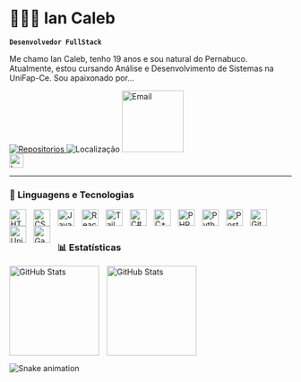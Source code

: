 # 👩🏻‍💻 Ian Caleb

**`Desenvolvedor FullStack`**

Me chamo Ian Caleb, tenho 19 anos e sou natural do Pernabuco. Atualmente, estou cursando Análise e Desenvolvimento de Sistemas na UniFap-Ce. Sou apaixonado por... 

<p>
  <a href="https://github.com/IanCaleb?tab=repositories">
    <img 
      alt="Repositorios" 
      title="Repositorios"
      src="https://custom-icon-badges.demolab.com/badge/-My%20Repos-blue?style=for-the-badge&logoColor=white&logo=repo"
    />
  </a>
  <a>
    <img 
      alt="Localização" 
      title="Localização"
      src="https://custom-icon-badges.demolab.com/badge/Juazeiro-PE-blue?style=for-the-badge&logo=location&logoColor=white"
    />
  </a>
  <a href="https://mail.google.com/mail/?view=cm&fs=1&to=ivusaw1227@gmail.com&su=Contato%20do%20GitHub&body=Olá,%20vim%20pelo%20seu%20github%20e%20gostaria%20de%20falar%20sobre...">
    <img
      alt="Email"
      title="Email"
      src="https://custom-icon-badges.demolab.com/badge/My%20Email-E61B23.svg?logo=mail"
      width="110"
      >
  </a>
  <br>
    <img
      alt="Lest-commit" 
      title="Lest-commit"
      src="https://custom-icon-badges.demolab.com/github/last-commit/IanCaleb/IanCaleb?logo=history&logoColor=white"
      height="25"
    />

  
</p>



---

### 🤖 Linguagens e Tecnologias

<img 
    align="left" 
    alt="HTML"
    title="HTML" 
    width="30px" 
    style="padding-right: 10px;" 
    src="https://cdn.jsdelivr.net/gh/devicons/devicon@latest/icons/html5/html5-original.svg" 
/>
<img 
    align="left" 
    alt="CSS" 
    title="CSS"
    width="30px" 
    style="padding-right: 10px;" 
    src="https://cdn.jsdelivr.net/gh/devicons/devicon@latest/icons/css3/css3-original.svg" 
/>
<img 
    align="left" 
    alt="JavaScript" 
    title="JavaScript"
    width="30px" 
    style="padding-right: 10px;" 
    src="https://cdn.jsdelivr.net/gh/devicons/devicon@latest/icons/javascript/javascript-original.svg" 
/>

<img 
    align="left" 
    alt="React"
    title="React" 
    width="30px" 
    style="padding-right: 10px;" 
    src="https://cdn.jsdelivr.net/gh/devicons/devicon@latest/icons/react/react-original.svg" 
/>

<img 
    align="left" 
    alt="Tailwind" 
    title="Tailwind"
    width="30px" 
    style="padding-right: 10px;" 
    src="https://cdn.jsdelivr.net/gh/devicons/devicon@latest/icons/tailwindcss/tailwindcss-original.svg" 
/>

<img 
    align="left" 
    alt="C#" 
    title="C#"
    width="30px" 
    style="padding-right: 10px;" 
    src="https://upload.wikimedia.org/wikipedia/commons/thumb/b/bd/Logo_C_sharp.svg/1200px-Logo_C_sharp.svg.png" 
/>

<img 
    align="left" 
    alt="C++" 
    title="C++"
    width="30px" 
    style="padding-right: 10px;" 
    src="https://upload.wikimedia.org/wikipedia/commons/thumb/1/18/ISO_C%2B%2B_Logo.svg/1822px-ISO_C%2B%2B_Logo.svg.png" 
/>

<img 
    align="left" 
    alt="PHP" 
    title="PHP"
    width="30px" 
    style="padding-right: 10px;" 
    src="https://cdn.jsdelivr.net/gh/devicons/devicon@latest/icons/php/php-original.svg" 
/>

<img 
    align="left" 
    alt="Python" 
    title="Python"
    width="30px" 
    style="padding-right: 10px;" 
    src="https://cdn.jsdelivr.net/gh/devicons/devicon@latest/icons/python/python-original.svg" 
/>

<img 
    align="left" 
    alt="Postgresql" 
    title="Postgres"
    width="30px" 
    style="padding-right: 10px;" 
    src="https://upload.wikimedia.org/wikipedia/commons/thumb/2/29/Postgresql_elephant.svg/1200px-Postgresql_elephant.svg.png" 
/>

<img 
    align="left" 
    alt="Git" 
    title="Git"
    width="30px" 
    style="padding-right: 10px;" 
    src="https://cdn.jsdelivr.net/gh/devicons/devicon@latest/icons/git/git-original.svg" 
/>

<img 
    align="left" 
    alt="Unity" 
    title="Unity"
    width="30px" 
    style="padding-right: 10px;" 
    src="https://img.icons8.com/ios_filled/512/FFFFFF/unity.png" 
/>

<img 
    align="left" 
    alt="GameMaker 2.0" 
    title="GameMaker 2.0"
    width="30px" 
    style="padding-right: 10px;" 
    src="https://www.svgrepo.com/show/373618/gamemaker2.svg" 
/>







<br/>
<br/>

### 📊 Estatísticas

<div>
  <img 
    align="center" 
    alt="GitHub Stats" 
    height="160" 
    style="padding-right: 10px;" 
    src="https://github-readme-stats.vercel.app/api?username=IanCaleb&show_icons=true&theme=tokyonight&include_all_commits=true&locale=pt-br" 
  />
  <img 
      align="center" 
      alt="GitHub Stats" 
      height="160" 
      src="https://github-readme-stats.vercel.app/api/top-langs/?username=IanCaleb&theme=tokyonight&layout=compact&custom_title=Tecnologias&langs_count=9" 
  />
</div>

![Snake animation](https://github.com/IanCaleb/IanCaleb/blob/output/github-contribuition-grid-snake.svg)



